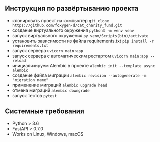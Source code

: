 ## Инструкция по развёртыванию проекта

* клонировать проект на компьютер `git clone https://github.com/foxygen-d/cat_charity_fund.git`
* создание виртуального окружения `python3 -m venv venv`
* запуск виртуального окружения `py venv/Scripts(bin)/activate`
* установить зависимости из файла requirements.txt `pip install -r requirements.txt`
* запуск сервера `uvicorn main:app`
* запуск сервера с автоматическим рестартом `uvicorn main:app --reload`
* инициализируем Alembic в проекте `alembic init --template async alembic`
* создание файла миграции `alembic revision --autogenerate -m "migration name"`
* применение миграций `alembic upgrade head`
* отмена миграций `alembic downgrade`
* запуск тестов `pytest`


## Системные требования

* Python > 3.6
* FastAPI > 0.7.0
* Works on Linux, Windows, macOS